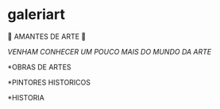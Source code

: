 # galeriart

💙 AMANTES DE ARTE 💙

*VENHAM CONHECER UM POUCO MAIS DO MUNDO DA ARTE*

*OBRAS DE ARTES

*PINTORES HISTORICOS

*HISTORIA










